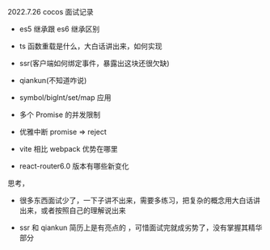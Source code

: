 2022.7.26 cocos 面试记录

- es5 继承跟 es6 继承区别

- ts 函数重载是什么，大白话讲出来，如何实现

- ssr(客户端如何绑定事件，暴露出这块还很欠缺)

- qiankun(不知道咋说)

- symbol/bigInt/set/map 应用

- 多个 Promise 的并发限制

- 优雅中断 promise => reject

- vite 相比 webpack 优势在哪里

- react-router6.0 版本有哪些新变化

思考，

- 很多东西面试少了，一下子讲不出来，需要多练习，把复杂的概念用大白话讲出来，或者按照自己的理解说出来

- ssr 和 qiankun 简历上是有亮点的 ，可惜面试完就成劣势了，没有掌握其精华部分
